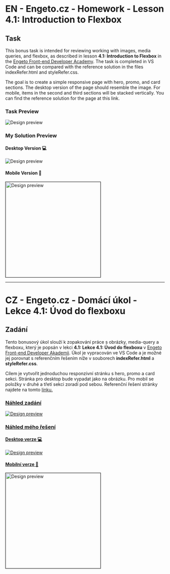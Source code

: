 # EN - Engeto.cz - Homework - Lesson 4.1: Introduction to Flexbox
 
## Task
This bonus task is intended for reviewing working with images, media queries, and flexbox, as described in lesson <b>4.1: Introduction to Flexbox</b> in the <a href="https://engeto.cz/webova-akademie/">Engeto Front-end Developer Academy</a>. The task is completed in VS Code and can be compared with the reference solution in the files indexRefer.html and styleRefer.css.

The goal is to create a simple responsive page with hero, promo, and card sections. The desktop version of the page should resemble the image. For mobile, items in the second and third sections will be stacked vertically. You can find the reference solution for the page at this link.

### Task Preview
<img src="assets/design/e-shop-HO.png" alt="Design preview">

### My Solution Preview
#### Desktop Version 💻
<img src="assets/design/my_solution_desktop.png" alt="Design preview" >

#### Mobile Version 📲
<img src="assets/design/my_solution_mobile.png" alt="Design preview" width="300px" border="1">

<hr>

# CZ - Engeto.cz - Domácí úkol - Lekce 4.1: Úvod do flexboxu

## Zadání

Tento bonusový úkol slouží k zopakování práce s obrázky, media-query a flexboxu, který je popsán v lekci <b>4.1: Lekce 4.1: Úvod do flexboxu</b> v <a href="https://engeto.cz/webova-akademie/">Engeto Front-end Developer Akademii</a>. Úkol je vypracován ve VS Code a je možné jej porovnat s referenčním řešením níže v souborech **indexRefer.html** a **styleRefer.css**.

Cílem je vytvořit jednoduchou responzívní stránku s hero, promo a card sekci. Stránka pro desktop bude vypadat jako na obrázku. Pro mobil se položky v druhé a třetí sekci zoradí pod sebou. Referenční řešení stránky najdete na tomto <a href="https://charming-torrone-ffb267.netlify.app/" title="lekce 4.1 - flexbox domácí úkol">linku.

### Náhled zadání
<img src="assets/design/e-shop-HO.png" alt="Design preview">


### Náhled mého řešení
#### Desktop verze 💻
<img src="assets/design/my_solution_desktop.png" alt="Design preview" >

#### Mobilní verze 📲
<img src="assets/design/my_solution_mobile.png" alt="Design preview" width="300px" border="1">


